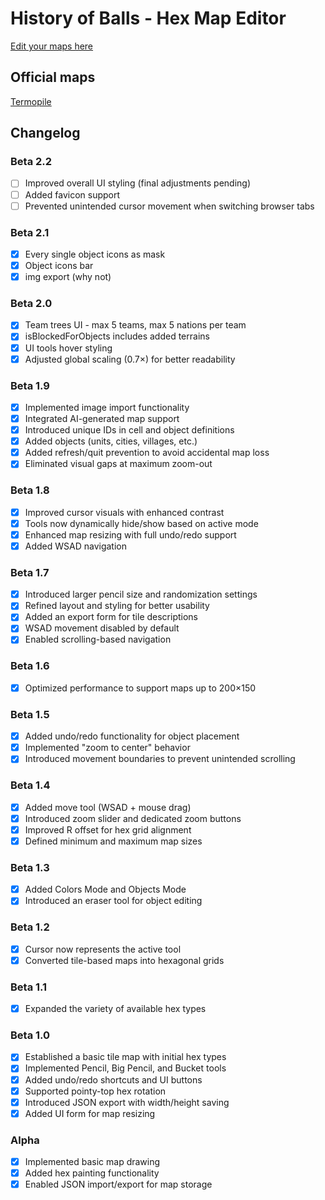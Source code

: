# History of Balls - Hex Map Editor  
[Edit your maps here](https://luki20091.github.io/Hex-map-editor/)  

## Official maps
[Termopile](https://github.com/Luki20091/Hex-map-editor/blob/main/maps/Termopile.json)

## Changelog  

### Beta 2.2  
- [ ] Improved overall UI styling (final adjustments pending)  
- [ ] Added favicon support  
- [ ] Prevented unintended cursor movement when switching browser tabs  

### Beta 2.1  
- [x] Every single object icons as mask
- [x] Object icons bar
- [x] img export (why not)

### Beta 2.0  
- [x] Team trees UI - max 5 teams, max 5 nations per team
- [x] isBlockedForObjects includes added terrains
- [x] UI tools hover styling
- [x] Adjusted global scaling (0.7×) for better readability  

### Beta 1.9  
- [x] Implemented image import functionality  
- [x] Integrated AI-generated map support  
- [x] Introduced unique IDs in cell and object definitions  
- [x] Added objects (units, cities, villages, etc.)  
- [x] Added refresh/quit prevention to avoid accidental map loss  
- [x] Eliminated visual gaps at maximum zoom-out  

### Beta 1.8  
- [x] Improved cursor visuals with enhanced contrast  
- [x] Tools now dynamically hide/show based on active mode  
- [x] Enhanced map resizing with full undo/redo support  
- [x] Added WSAD navigation  

### Beta 1.7  
- [x] Introduced larger pencil size and randomization settings  
- [x] Refined layout and styling for better usability  
- [x] Added an export form for tile descriptions  
- [x] WSAD movement disabled by default  
- [x] Enabled scrolling-based navigation  

### Beta 1.6  
- [x] Optimized performance to support maps up to 200×150  

### Beta 1.5  
- [x] Added undo/redo functionality for object placement  
- [x] Implemented "zoom to center" behavior  
- [x] Introduced movement boundaries to prevent unintended scrolling  

### Beta 1.4  
- [x] Added move tool (WSAD + mouse drag)  
- [x] Introduced zoom slider and dedicated zoom buttons  
- [x] Improved R offset for hex grid alignment  
- [x] Defined minimum and maximum map sizes  

### Beta 1.3  
- [x] Added Colors Mode and Objects Mode  
- [x] Introduced an eraser tool for object editing  

### Beta 1.2  
- [x] Cursor now represents the active tool  
- [x] Converted tile-based maps into hexagonal grids  

### Beta 1.1  
- [x] Expanded the variety of available hex types  

### Beta 1.0  
- [x] Established a basic tile map with initial hex types  
- [x] Implemented Pencil, Big Pencil, and Bucket tools  
- [x] Added undo/redo shortcuts and UI buttons  
- [x] Supported pointy-top hex rotation  
- [x] Introduced JSON export with width/height saving  
- [x] Added UI form for map resizing  

### Alpha  
- [x] Implemented basic map drawing  
- [x] Added hex painting functionality  
- [x] Enabled JSON import/export for map storage  
